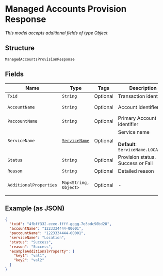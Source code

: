 
# Managed Accounts Provision Response

*This model accepts additional fields of type Object.*

## Structure

`ManagedAccountsProvisionResponse`

## Fields

| Name | Type | Tags | Description | Getter | Setter |
|  --- | --- | --- | --- | --- | --- |
| `Txid` | `String` | Optional | Transaction identifier | String getTxid() | setTxid(String txid) |
| `AccountName` | `String` | Optional | Account identifier | String getAccountName() | setAccountName(String accountName) |
| `PaccountName` | `String` | Optional | Primary Account identifier | String getPaccountName() | setPaccountName(String paccountName) |
| `ServiceName` | [`ServiceName`](../../doc/models/service-name.md) | Optional | Service name<br><br>**Default**: `ServiceName.LOCATION` | ServiceName getServiceName() | setServiceName(ServiceName serviceName) |
| `Status` | `String` | Optional | Provision status. Success or Fail | String getStatus() | setStatus(String status) |
| `Reason` | `String` | Optional | Detailed reason | String getReason() | setReason(String reason) |
| `AdditionalProperties` | `Map<String, Object>` | Optional | - | Object getAdditionalProperty(String key) | additionalProperty(String key, Object value) |

## Example (as JSON)

```json
{
  "txid": "4fbff332-eeee-ffff-gggg-7e3bdc90bd28",
  "accountName": "1223334444-00001",
  "paccountName": "1223334444-00001",
  "serviceName": "Location",
  "status": "Success",
  "reason": "Success",
  "exampleAdditionalProperty": {
    "key1": "val1",
    "key2": "val2"
  }
}
```

